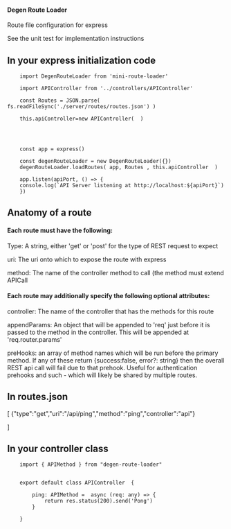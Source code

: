 #### Degen Route Loader

 Route file configuration for express 

 See the unit test for implementation instructions 


## In your express initialization code 



        import DegenRouteLoader from 'mini-route-loader'

        import APIController from '../controllers/APIController'

        const Routes = JSON.parse( fs.readFileSync('./server/routes/routes.json') )

        this.apiController=new APIController(  )
                

       

        const app = express()
 
        const degenRouteLoader = new DegenRouteLoader({})
        degenRouteLoader.loadRoutes( app, Routes , this.apiController  )

        app.listen(apiPort, () => {
        console.log(`API Server listening at http://localhost:${apiPort}`)
        })




## Anatomy of a route 


#### Each route must have the following: 

Type: A string, either 'get' or 'post' for the type of REST request to expect 

uri: The uri onto which to expose the route with express 

method: The name of the controller method to call (the method must extend APICall

#### Each route may additionally specify the following optional attributes: 

controller: The name of the controller that has the methods for this route 

appendParams: An object that will be appended to 'req' just before it is passed to the method in the controller.  This will be appended at 'req.router.params'

preHooks: an array of method names which will be run before the primary method.  If any of these return {success:false, error?: string} then the overall REST api call will fail due to that prehook.  Useful for authentication prehooks and such - which will likely be shared by multiple routes.

## In routes.json 


  [ 
    {"type":"get","uri":"/api/ping","method":"ping","controller":"api"}
 
]


## In your controller class



        import { APIMethod } from "degen-route-loader"


        export default class APIController  {

            ping: APIMethod =  async (req: any) => {
                return res.status(200).send('Pong')
            }

        }



